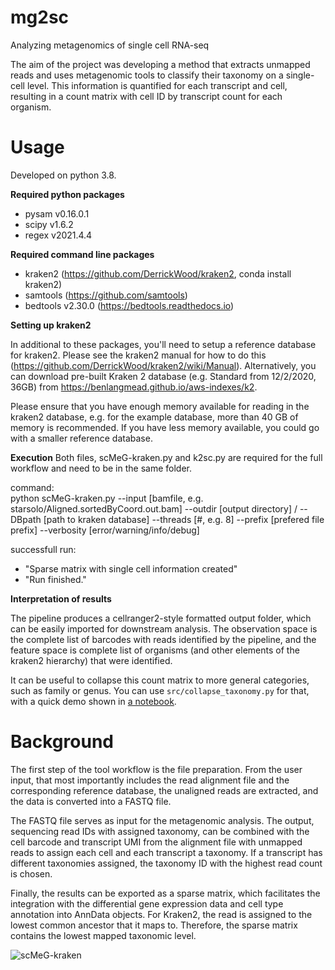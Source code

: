 # mg2sc
Analyzing metagenomics of single cell RNA-seq

The aim of the project was developing a method that extracts unmapped reads and uses
metagenomic tools to classify their taxonomy on a single-cell level. This information is
quantified for each transcript and cell, resulting in a count matrix with cell ID by transcript count for each organism.

# Usage
Developed on python 3.8.

**Required python packages**
- pysam v0.16.0.1
- scipy v1.6.2
- regex v2021.4.4   

**Required command line packages**
- kraken2 (https://github.com/DerrickWood/kraken2, conda install kraken2)
- samtools (https://github.com/samtools)
- bedtools v2.30.0 (https://bedtools.readthedocs.io)

**Setting up kraken2**

In additional to these packages, you'll need to setup a reference database for kraken2. Please see the kraken2 manual for how to do this (https://github.com/DerrickWood/kraken2/wiki/Manual). Alternatively, you can download pre-built Kraken 2 database (e.g. Standard from 12/2/2020, 36GB) from https://benlangmead.github.io/aws-indexes/k2. 

Please ensure that you have enough memory available for reading in the kraken2 database, e.g. for the example database, more than 40 GB of memory is recommended. If you have less memory available, you could go with a smaller reference database.

**Execution**
Both files, scMeG-kraken.py and k2sc.py are required for the full workflow and need to be in the same folder.

command:\
python scMeG-kraken.py --input [bamfile, e.g. starsolo/Aligned.sortedByCoord.out.bam] --outdir [output directory] / --DBpath [path to kraken database] --threads [#, e.g. 8] --prefix [prefered file prefix] --verbosity [error/warning/info/debug]

successfull run:
- "Sparse matrix with single cell information created"
- "Run finished."

**Interpretation of results**

The pipeline produces a cellranger2-style formatted output folder, which can be easily imported for downstream analysis. The observation space is the complete list of barcodes with reads identified by the pipeline, and the feature space is complete list of organisms (and other elements of the kraken2 hierarchy) that were identified.

It can be useful to collapse this count matrix to more general categories, such as family or genus. You can use `src/collapse_taxonomy.py` for that, with a quick demo shown in [a notebook](demo/collapse_taxonomy_demo.ipynb).

# Background

The first step of the tool workflow is the file preparation. From the user input, that
most importantly includes the read alignment file and the
corresponding reference database, the unaligned reads are extracted, and the data is
converted into a FASTQ file.

The FASTQ file serves as input for the metagenomic analysis. The output, sequencing read IDs with assigned taxonomy, can be combined with the cell barcode and transcript UMI from the alignment file with unmapped reads to assign each cell and each transcript a taxonomy. If a transcript has different taxonomies assigned, the taxonomy ID with the highest read count is chosen. 

Finally, the results can be exported as a sparse matrix, which facilitates the integration with the differential gene expression data and cell type annotation into AnnData objects. For Kraken2, the read is assigned to the lowest common ancestor that it maps to. Therefore, the sparse matrix contains the lowest mapped taxonomic level.

![scMeG-kraken](https://user-images.githubusercontent.com/46549848/121743588-7a275e80-caf9-11eb-8d6c-82fb1c217cff.png)

